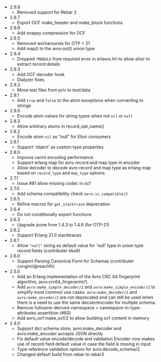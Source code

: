 * 2.9.8
   - Removed support for Rebar 2
* 2.9.7
   - Export OCF make_header and make_block functions
* 2.9.6
   - Add snappy compression for OCF
* 2.9.5
   - Removed workarounds for OTP < 21
   - Add map() to the avro:out() union type
* 2.9.4
   - Dropped `?MODULE` from required error in erlavro.hrl to allow elixir to extract record details
* 2.9.3
   - Add OCF decoder hook
   - Dialyzer fixes
* 2.9.2
   - Move test files from priv to test/data
* 2.9.1
   - Add `true` and `false` to the atom exceptions when converting to strings
* 2.9.0
   - Encode atom values for string types when not `nil` or `null`
* 2.8.3
   - Allow arbitrary atoms in record_opt_name()
* 2.8.2
   - Encode atom `nil` as "null" for Elixir consumers
* 2.8.1
   - Support 'object' as custom type properties
* 2.8.0
   - Improve varint encoding performance
   - Support erlang map for avro record and map type in encoder
   - Allow decoder to decode avro record and map type as erlang map
     based on `record_type` and `map_type` options.
* 2.7.1
   - Issue #81 allow missing codec in ocf
* 2.7.0
   - Add schema compatibility check `avro:is_compatible/2`
* 2.6.5
   - Refine macros for `get_stacktrace` deprecation
* 2.6.4
   - Do not conditionally export functions
* 2.6.3
   - Upgrade jsone from 1.4.3 to 1.4.6 (for OTP-21)
* 2.6.2
   - Support Erlang 21.0 stacktraces
* 2.6.1
   - Allow `"null"` string as default value for 'null' type in union type record fields (contributer bka9)
* 2.6.0
   - Support Parsing Canonical Form for Schemas (contributer congini/@reachfh)
* 2.5.0
   - Add an Erlang implementation of the Avro CRC 64 fingerprint algorithm, avro:crc64_fingerprint/1.
   - Add `avro:make_simple_decoder/2` and `avro:make_simple_encoder/2` to simplify most common use cases.
     `avro:make_decoder/2` and `avro:make_encoder/2` are not deprecated and can still be used when
     there is a need to use the same decoer/encoder for multiple schema.
   - Remove fullname-derived-namespace = namespace-in-type-attributes assertition (#60)
   - Add avro_ocf:make_ocf/2 to allow building ocf content in memory
* 2.4.0
   - Support dict schema store, avro:make_decoder and avro:make_encoder accepts JSON directly
   - Fix default value encode/decode and validation
     Encoder now makes use of record field default value in case the field is mssing in input
   - Type reference validation options for avro:decode_schema/2
   - Changed default build from rebar to rebar3
